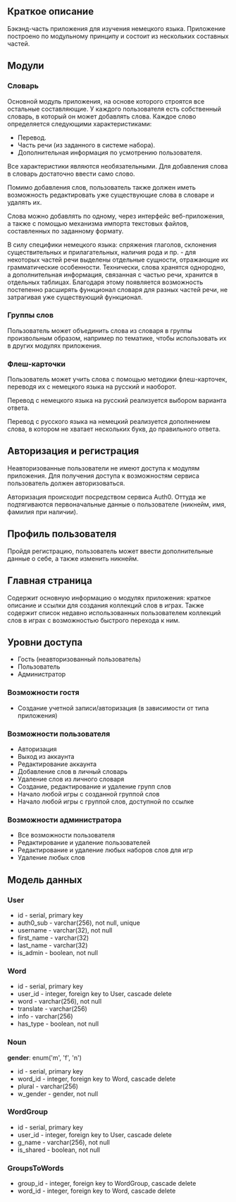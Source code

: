 
## Краткое описание

Бэкэнд-часть приложения для изучения немецкого языка.
Приложение построено по модульному принципу и состоит из нескольких составных частей.

## Модули

### Словарь

Основной модуль приложения, на основе которого строятся все остальные составляющие.
У каждого пользователя есть собственный словарь, в который он может добавлять слова. Каждое слово определяется следующими характеристиками:

 - Перевод. 
 - Часть речи (из заданного в системе набора). 
 - Дополнительная информация по усмотрению пользователя.

Все характеристики являются необязательными. Для добавления слова в словарь достаточно ввести само слово.

Помимо добавления слов, пользователь также должен иметь возможность редактировать уже существующие слова в словаре и удалять их.

Слова можно добавлять по одному, через интерфейс веб-приложения, а также с помощью механизма импорта текстовых файлов, составленных по заданному формату.

В силу специфики немецкого языка: спряжения глаголов, склонения существительных и прилагательных, наличия рода и пр. - для некоторых частей речи выделены отдельные сущности, отражающие их грамматические особенности. Технически, слова хранятся однородно, а дополнительная информация, связанная с частью речи, хранится в отдельных таблицах. Благодаря этому появляется возможность постепенно расширять функционал словаря для разных частей речи, не затрагивая уже существующий функционал.

### Группы слов
Пользователь может объединить слова из словаря в группы произвольным образом, например по тематике, чтобы использовать их в других модулях приложения.

### Флеш-карточки
Пользователь может учить слова с помощью методики флеш-карточек, переводя их с немецкого языка на русский и наоборот. 

Перевод с немецкого языка на русский реализуется выбором варианта ответа.

Перевод с русского языка на немецкий реализуется дополнением слова, в котором не хватает нескольких букв, до правильного ответа.

## Авторизация и регистрация
Неавторизованные пользователи не имеют доступа к модулям приложения. Для получения доступа к возможностям сервиса пользователь должен авторизоваться. 

Авторизация происходит посредством сервиса Auth0. Оттуда же подтягиваются первоначальные данные о пользователе (никнейм, имя, фамилия при наличии).

## Профиль пользователя
Пройдя регистрацию, пользователь может ввести дополнительные данные о себе, а также изменить никнейм.

## Главная страница
Содержит основную информацию о модулях приложения: краткое описание и ссылки для создания коллекций слов в играх. Также содержит список недавно использованных пользователем коллекций слов в играх с возможностью быстрого перехода к ним.

## Уровни доступа
 - Гость (неавторизованный пользователь) 
 - Пользователь 
 - Администратор

### Возможности гостя
- Создание учетной записи/авторизация (в зависимости от типа приложения)

### Возможности пользователя
- Авторизация
- Выход из аккаунта
- Редактирование аккаунта
- Добавление слов в личный словарь
- Удаление слов из личного словаря
- Создание, редактирование и удаление групп слов
- Начало любой игры с созданной группой слов
- Начало любой игры с группой слов, доступной по ссылке

### Возможности администратора
- Все возможности пользователя
- Редактирование и удаление пользователей
- Редактирование и удаление любых наборов слов для игр
- Удаление любых слов

## Модель данных
### User
- id - serial, primary key
- auth0_sub - varchar(256), not null, unique
- username - varchar(32), not null
- first_name - varchar(32)
- last_name - varchar(32)
- is_admin - boolean, not null

### Word
- id - serial, primary key
- user_id - integer, foreign key to User, cascade delete
- word - varchar(256), not null
- translate - varchar(256)
- info - varchar(256)
- has_type - boolean, not null

### Noun
**gender**: enum('m', 'f', 'n')
- id - serial, primary key
- word_id - integer, foreign key to Word, cascade delete
- plural - varchar(256)
- w_gender - gender, not null

### WordGroup
- id - serial, primary key
- user_id - integer, foreign key to User, cascade delete
- g_name - varchar(256), not null
- is_shared - boolean, not null

### GroupsToWords
- group_id - integer, foreign key to WordGroup, cascade delete
- word_id - integer, foreign key to Word, cascade delete